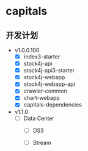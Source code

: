 # capitals



## 开发计划

- v1.0.0.100
  - [x] index3-starter
  - [x] stock4j-api
  - [x] stock4j-api3-starter
  - [x] stock4j-webapp
  - [x] stock4j-webapp-api
  - [x] crawler-common
  - [x] chart-webapp
  - [x] capitals-dependencies

- v1.1.0
  - [ ] Data Center
    - [ ] DS3
    - [ ] Stream








